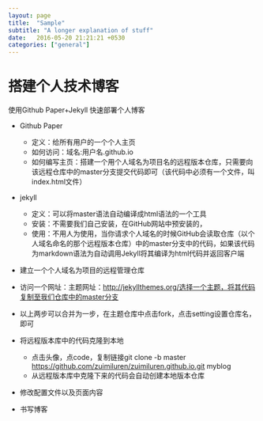 ```yaml
---
layout: page
title:  "Sample"
subtitle: "A longer explanation of stuff"
date:   2016-05-20 21:21:21 +0530
categories: ["general"]
---
```


# 搭建个人技术博客

 使用Github Paper+Jekyll 快速部署个人博客

- Github Paper
    - 定义：给所有用户的一个个人主页
    - 如何访问：域名:用户名.github.io
    - 如何编写主页：搭建一个用个人域名为项目名的远程版本仓库，只需要向该远程仓库中的master分支提交代码即可（该代码中必须有一个文件，叫index.html文件）
- jekyll
    - 定义：可以将master语法自动编译成html语法的一个工具
    - 安装：不需要我们自己安装，在GitHub网站中预安装的，
    - 使用：不用人为使用，当你请求个人域名的时候GitHub会读取仓库（以个人域名命名的那个远程版本仓库）中的master分支中的代码，如果该代码为markdown语法为自动调用Jekyll将其编译为html代码并返回客户端

- 建立一个个人域名为项目的远程管理仓库
- 访问一个网址：主题网址：http://jekyllthemes.org/选择一个主题，将其代码复制至我们仓库中的master分支
- 以上两步可以合并为一步，在主题仓库中点击fork，点击setting设置仓库名，即可
- 将远程版本库中的代码克隆到本地
    - 点击头像，点code，复制链接git clone -b master https://github.com/zuimiluren/zuimiluren.github.io.git myblog
    - 从远程版本库中克隆下来的代码会自动创建本地版本仓库
- 修改配置文件以及页面内容
- 书写博客